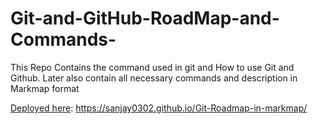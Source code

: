 # Git-and-GitHub-RoadMap-and-Commands-
This Repo Contains the command used in git and How to use Git and Github. Later also contain all necessary commands and description in Markmap format 


[Deployed here](https://sanjay0302.github.io/Git-Roadmap-in-markmap/): https://sanjay0302.github.io/Git-Roadmap-in-markmap/
